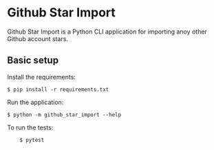 # Github Star Import

Github Star Import is a Python CLI application for importing anoy other Github account stars.

## Basic setup

Install the requirements:
```
$ pip install -r requirements.txt
```

Run the application:
```
$ python -m github_star_import --help
```

To run the tests:
```
    $ pytest
```
